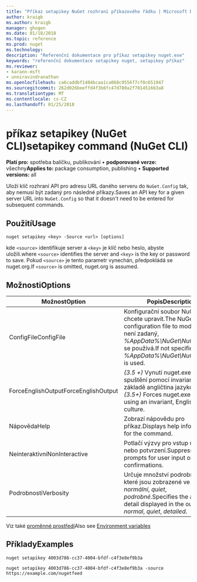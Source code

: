 ```yaml
---
title: "Příkaz setapikey NuGet rozhraní příkazového řádku | Microsoft Docs"
author: kraigb
ms.author: kraigb
manager: ghogen
ms.date: 01/18/2018
ms.topic: reference
ms.prod: nuget
ms.technology: 
description: "Referenční dokumentace pro příkaz setapikey nuget.exe"
keywords: "referenční dokumentace setapikey nuget, setapikey příkaz"
ms.reviewer:
- karann-msft
- unniravindranathan
ms.openlocfilehash: ca6caddbf1404bcaa1ca068c9556f7cf0c651947
ms.sourcegitcommit: 262d026beeffd4f3b6fc47d780a2f701451663a8
ms.translationtype: MT
ms.contentlocale: cs-CZ
ms.lasthandoff: 01/25/2018
---
```

# <a name="setapikey-command-nuget-cli"></a><span data-ttu-id="2e961-104">příkaz setapikey (NuGet CLI)</span><span class="sxs-lookup"><span data-stu-id="2e961-104">setapikey command (NuGet CLI)</span></span>

<span data-ttu-id="2e961-105">**Platí pro:** spotřeba balíčku, publikování &bullet; **podporované verze:** všechny</span><span class="sxs-lookup"><span data-stu-id="2e961-105">**Applies to:** package consumption, publishing &bullet; **Supported versions:** all</span></span>

<span data-ttu-id="2e961-106">Uloží klíč rozhraní API pro adresu URL daného serveru do `NuGet.Config` tak, aby nemusí být zadaný pro následné příkazy.</span><span class="sxs-lookup"><span data-stu-id="2e961-106">Saves an API key for a given server URL into `NuGet.Config` so that it doesn't need to be entered for subsequent commands.</span></span>

## <a name="usage"></a><span data-ttu-id="2e961-107">Použití</span><span class="sxs-lookup"><span data-stu-id="2e961-107">Usage</span></span>

```cli
nuget setapikey <key> -Source <url> [options]
```

<span data-ttu-id="2e961-108">kde `<source>` identifikuje server a `<key>` je klíč nebo heslo, abyste uložili.</span><span class="sxs-lookup"><span data-stu-id="2e961-108">where `<source>` identifies the server and `<key>` is the key or password to save.</span></span> <span data-ttu-id="2e961-109">Pokud `<source>` je tento parametr vynechán, předpokládá se nuget.org.</span><span class="sxs-lookup"><span data-stu-id="2e961-109">If `<source>` is omitted, nuget.org is assumed.</span></span>

## <a name="options"></a><span data-ttu-id="2e961-110">Možnosti</span><span class="sxs-lookup"><span data-stu-id="2e961-110">Options</span></span>

| <span data-ttu-id="2e961-111">Možnost</span><span class="sxs-lookup"><span data-stu-id="2e961-111">Option</span></span> | <span data-ttu-id="2e961-112">Popis</span><span class="sxs-lookup"><span data-stu-id="2e961-112">Description</span></span> |
| --- | --- |
| <span data-ttu-id="2e961-113">ConfigFile</span><span class="sxs-lookup"><span data-stu-id="2e961-113">ConfigFile</span></span> | <span data-ttu-id="2e961-114">Konfigurační soubor NuGet chcete upravit.</span><span class="sxs-lookup"><span data-stu-id="2e961-114">The NuGet configuration file to modify.</span></span> <span data-ttu-id="2e961-115">Pokud není zadaný, *%AppData%\NuGet\NuGet.Config* se používá.</span><span class="sxs-lookup"><span data-stu-id="2e961-115">If not specified, *%AppData%\NuGet\NuGet.Config* is used.</span></span> |
| <span data-ttu-id="2e961-116">ForceEnglishOutput</span><span class="sxs-lookup"><span data-stu-id="2e961-116">ForceEnglishOutput</span></span> | <span data-ttu-id="2e961-117">*(3.5 +)*  Vynutí nuget.exe ke spuštění pomocí invariantní, na základě angličtina jazykové verze.</span><span class="sxs-lookup"><span data-stu-id="2e961-117">*(3.5+)* Forces nuget.exe to run using an invariant, English-based culture.</span></span> |
| <span data-ttu-id="2e961-118">Nápověda</span><span class="sxs-lookup"><span data-stu-id="2e961-118">Help</span></span> | <span data-ttu-id="2e961-119">Zobrazí nápovědu pro příkaz.</span><span class="sxs-lookup"><span data-stu-id="2e961-119">Displays help information for the command.</span></span> |
| <span data-ttu-id="2e961-120">Neinteraktivní</span><span class="sxs-lookup"><span data-stu-id="2e961-120">NonInteractive</span></span> | <span data-ttu-id="2e961-121">Potlačí výzvy pro vstup uživatele nebo potvrzení.</span><span class="sxs-lookup"><span data-stu-id="2e961-121">Suppresses prompts for user input or confirmations.</span></span> |
| <span data-ttu-id="2e961-122">Podrobnosti</span><span class="sxs-lookup"><span data-stu-id="2e961-122">Verbosity</span></span> | <span data-ttu-id="2e961-123">Určuje množství podrobností, které jsou zobrazené ve výstupu: *normální*, *quiet*, *podrobné*.</span><span class="sxs-lookup"><span data-stu-id="2e961-123">Specifies the amount of detail displayed in the output: *normal*, *quiet*, *detailed*.</span></span> |

<span data-ttu-id="2e961-124">Viz také [proměnné prostředí](cli-ref-environment-variables.md)</span><span class="sxs-lookup"><span data-stu-id="2e961-124">Also see [Environment variables](cli-ref-environment-variables.md)</span></span>

## <a name="examples"></a><span data-ttu-id="2e961-125">Příklady</span><span class="sxs-lookup"><span data-stu-id="2e961-125">Examples</span></span>

```cli
nuget setapikey 4003d786-cc37-4004-bfdf-c4f3e8ef9b3a

nuget setapikey 4003d786-cc37-4004-bfdf-c4f3e8ef9b3a -source https://example.com/nugetfeed
```
